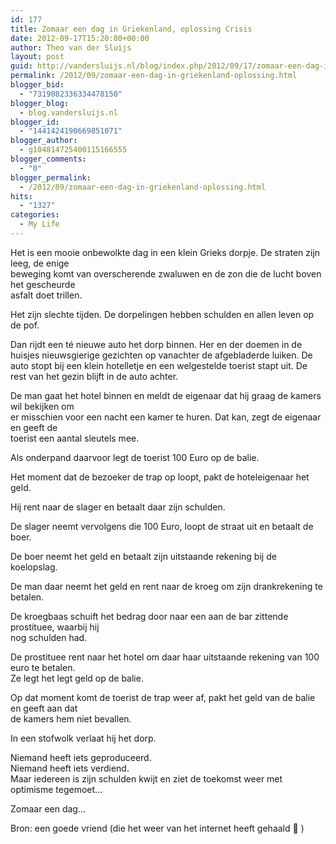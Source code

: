 ```yaml
---
id: 177
title: Zomaar een dag in Griekenland, oplossing Crisis
date: 2012-09-17T15:20:00+00:00
author: Theo van der Sluijs
layout: post
guid: http://vandersluijs.nl/blog/index.php/2012/09/17/zomaar-een-dag-in-griekenland-oplossing/
permalink: /2012/09/zomaar-een-dag-in-griekenland-oplossing.html
blogger_bid:
  - "7319082336334478150"
blogger_blog:
  - blog.vandersluijs.nl
blogger_id:
  - "1441424190669851071"
blogger_author:
  - g104814725400115166555
blogger_comments:
  - "0"
blogger_permalink:
  - /2012/09/zomaar-een-dag-in-griekenland-oplossing.html
hits:
  - "1327"
categories:
  - My Life
---
```

Het is een mooie onbewolkte dag in een klein Grieks dorpje. De straten zijn leeg, de enige   
beweging komt van overscherende zwaluwen en de zon die de lucht boven het gescheurde   
asfalt doet trillen.

Het zijn slechte tijden. De dorpelingen hebben schulden en allen leven op de pof.

Dan rijdt een té nieuwe auto het dorp binnen. Her en der doemen in de huisjes nieuwsgierige gezichten op vanachter de afgebladerde luiken. De auto stopt bij een klein hotelletje en een welgestelde toerist stapt uit. De rest van het gezin blijft in de auto achter.

De man gaat het hotel binnen en meldt de eigenaar dat hij graag de kamers wil bekijken om   
er misschien voor een nacht een kamer te huren. Dat kan, zegt de eigenaar en geeft de   
toerist een aantal sleutels mee.

Als onderpand daarvoor legt de toerist 100 Euro op de balie.

Het moment dat de bezoeker de trap op loopt, pakt de hoteleigenaar het geld.

Hij rent naar de slager en betaalt daar zijn schulden.

De slager neemt vervolgens die 100 Euro, loopt de straat uit en betaalt de boer.

De boer neemt het geld en betaalt zijn uitstaande rekening bij de koelopslag.

De man daar neemt het geld en rent naar de kroeg om zijn drankrekening te betalen.

De kroegbaas schuift het bedrag door naar een aan de bar zittende prostituee, waarbij hij   
nog schulden had.

De prostituee rent naar het hotel om daar haar uitstaande rekening van 100 euro te betalen.  
Ze legt het legt geld op de balie.

Op dat moment komt de toerist de trap weer af, pakt het geld van de balie en geeft aan dat  
de kamers hem niet bevallen.

In een stofwolk verlaat hij het dorp.

Niemand heeft iets geproduceerd.   
Niemand heeft iets verdiend.  
Maar iedereen is zijn schulden kwijt en ziet de toekomst weer met optimisme tegemoet&#8230;

Zomaar een dag…

Bron: een goede vriend (die het weer van het internet heeft gehaald  )